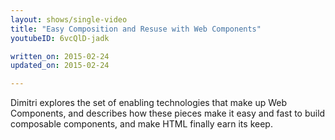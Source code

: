 ```yaml
---
layout: shows/single-video
title: "Easy Composition and Resuse with Web Components"
youtubeID: 6vcQlD-jadk

written_on: 2015-02-24
updated_on: 2015-02-24

---
```


Dimitri explores the set of enabling technologies that make up Web Components, and describes how these pieces make it easy and fast to build composable components, and make HTML finally earn its keep.
